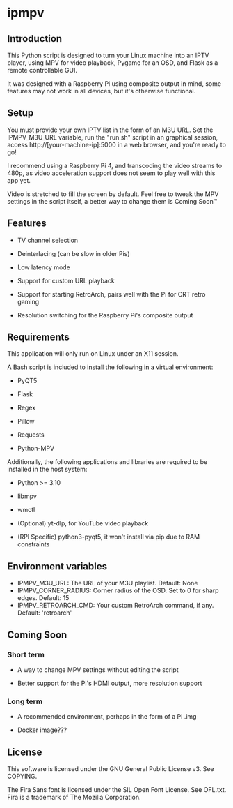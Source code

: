 # ipmpv

## Introduction

This Python script is designed to turn your Linux machine into an IPTV player, using MPV for video playback, Pygame for an OSD, and Flask as a remote controllable GUI.

It was designed with a Raspberry Pi using composite output in mind, some features may not work in all devices, but it's otherwise functional.

## Setup

You must provide your own IPTV list in the form of an M3U URL. Set the IPMPV_M3U_URL variable, run the "run.sh" script in an graphical session, access http://[your-machine-ip]:5000 in a web browser, and you're ready to go!

I recommend using a Raspberry Pi 4, and transcoding the video streams to 480p, as video acceleration support does not seem to play well with this app yet.

Video is stretched to fill the screen by default. Feel free to tweak the MPV settings in the script itself, a better way to change them is Coming Soon™

## Features

- TV channel selection

- Deinterlacing (can be slow in older Pis)

- Low latency mode

- Support for custom URL playback

- Support for starting RetroArch, pairs well with the Pi for CRT retro gaming

- Resolution switching for the Raspberry Pi's composite output

## Requirements

This application will only run on Linux under an X11 session.

A Bash script is included to install the following in a virtual environment:

- PyQT5

- Flask

- Regex

- Pillow

- Requests

- Python-MPV

Additionally, the following applications and libraries are required to be installed in the host system:

- Python >= 3.10

- libmpv

- wmctl

- (Optional) yt-dlp, for YouTube video playback

- (RPI Specific) python3-pyqt5, it won't install via pip due to RAM constraints

## Environment variables

- IPMPV_M3U_URL: The URL of your M3U playlist. Default: None
- IPMPV_CORNER_RADIUS: Corner radius of the OSD. Set to 0 for sharp edges. Default: 15
- IPMPV_RETROARCH_CMD: Your custom RetroArch command, if any. Default: 'retroarch'

## Coming Soon

### Short term

- A way to change MPV settings without editing the script

- Better support for the Pi's HDMI output, more resolution support

### Long term

- A recommended environment, perhaps in the form of a Pi .img

- Docker image???

## License

This software is licensed under the GNU General Public License v3. See COPYING.

The Fira Sans font is licensed under the SIL Open Font License. See OFL.txt. Fira is a trademark of The Mozilla Corporation.
